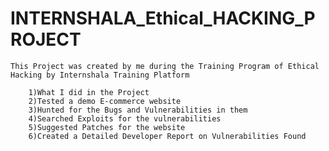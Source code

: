 # INTERNSHALA_Ethical_HACKING_PROJECT

	This Project was created by me during the Training Program of Ethical Hacking by Internshala Training Platform

		1)What I did in the Project
		2)Tested a demo E-commerce website
		3)Hunted for the Bugs and Vulnerabilities in them
		4)Searched Exploits for the vulnerabilities
		5)Suggested Patches for the website
		6)Created a Detailed Developer Report on Vulnerabilities Found


